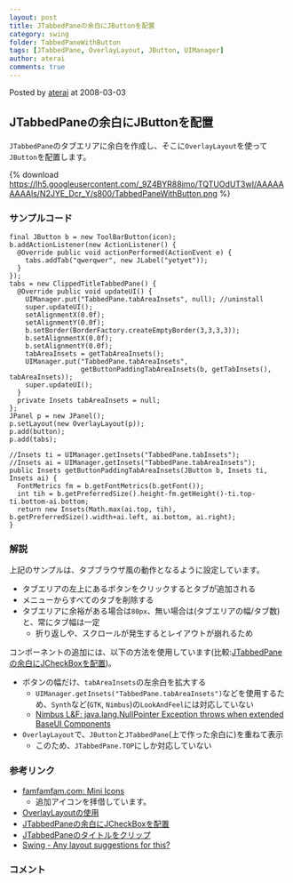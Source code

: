 ```yaml
---
layout: post
title: JTabbedPaneの余白にJButtonを配置
category: swing
folder: TabbedPaneWithButton
tags: [JTabbedPane, OverlayLayout, JButton, UIManager]
author: aterai
comments: true
---
```


Posted by [aterai](http://terai.xrea.jp/aterai.html) at 2008-03-03

## JTabbedPaneの余白にJButtonを配置
`JTabbedPane`のタブエリアに余白を作成し、そこに`OverlayLayout`を使って`JButton`を配置します。

{% download https://lh5.googleusercontent.com/_9Z4BYR88imo/TQTUOdUT3wI/AAAAAAAAAls/N2JYE_Dcr_Y/s800/TabbedPaneWithButton.png %}

### サンプルコード
<pre class="prettyprint"><code>final JButton b = new ToolBarButton(icon);
b.addActionListener(new ActionListener() {
  @Override public void actionPerformed(ActionEvent e) {
    tabs.addTab("qwerqwer", new JLabel("yetyet"));
  }
});
tabs = new ClippedTitleTabbedPane() {
  @Override public void updateUI() {
    UIManager.put("TabbedPane.tabAreaInsets", null); //uninstall
    super.updateUI();
    setAlignmentX(0.0f);
    setAlignmentY(0.0f);
    b.setBorder(BorderFactory.createEmptyBorder(3,3,3,3));
    b.setAlignmentX(0.0f);
    b.setAlignmentY(0.0f);
    tabAreaInsets = getTabAreaInsets();
    UIManager.put("TabbedPane.tabAreaInsets",
                  getButtonPaddingTabAreaInsets(b, getTabInsets(), tabAreaInsets));
    super.updateUI();
  }
  private Insets tabAreaInsets = null;
};
JPanel p = new JPanel();
p.setLayout(new OverlayLayout(p));
p.add(button);
p.add(tabs);
</code></pre>

<pre class="prettyprint"><code>//Insets ti = UIManager.getInsets("TabbedPane.tabInsets");
//Insets ai = UIManager.getInsets("TabbedPane.tabAreaInsets");
public Insets getButtonPaddingTabAreaInsets(JButton b, Insets ti, Insets ai) {
  FontMetrics fm = b.getFontMetrics(b.getFont());
  int tih = b.getPreferredSize().height-fm.getHeight()-ti.top-ti.bottom-ai.bottom;
  return new Insets(Math.max(ai.top, tih), b.getPreferredSize().width+ai.left, ai.bottom, ai.right);
}
</code></pre>

### 解説
上記のサンプルは、タブブラウザ風の動作となるように設定しています。

- タブエリアの左上にあるボタンをクリックするとタブが追加される
- メニューからすべてのタブを削除する
- タブエリアに余裕がある場合は`80px`、無い場合は(タブエリアの幅/タブ数)と、常にタブ幅は一定
    - 折り返しや、スクロールが発生するとレイアウトが崩れるため

<!-- dummy comment line for breaking list -->

コンポーネントの追加には、以下の方法を使用しています(比較:[JTabbedPaneの余白にJCheckBoxを配置](http://terai.xrea.jp/Swing/TabbedPaneWithCheckBox.html))。

- ボタンの幅だけ、`tabAreaInsets`の左余白を拡大する
    - `UIManager.getInsets("TabbedPane.tabAreaInsets")`などを使用するため、`Synth`など(`GTK`, `Nimbus`)の`LookAndFeel`には対応していない
    - [Nimbus L&F: java.lang.NullPointer Exception throws when extended BaseUI Components](http://bugs.sun.com/bugdatabase/view_bug.do?bug_id=6634504)
- `OverlayLayout`で、`JButton`と`JTabbedPane`(上で作った余白に)を重ねて表示
    - このため、`JTabbedPane.TOP`にしか対応していない

<!-- dummy comment line for breaking list -->

### 参考リンク
- [famfamfam.com: Mini Icons](http://www.famfamfam.com/lab/icons/mini/)
    - 追加アイコンを拝借しています。
- [OverlayLayoutの使用](http://terai.xrea.jp/Swing/OverlayLayout.html)
- [JTabbedPaneの余白にJCheckBoxを配置](http://terai.xrea.jp/Swing/TabbedPaneWithCheckBox.html)
- [JTabbedPaneのタイトルをクリップ](http://terai.xrea.jp/Swing/ClippedTabLabel.html)
- [Swing - Any layout suggestions for this?](https://forums.oracle.com/thread/1389350)

<!-- dummy comment line for breaking list -->

### コメント
